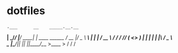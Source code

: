 # dotfiles

    .___      __    _____.__.__                  
  __| _/_____/  |__/ ____\__|  |   ____   ______ 
 / __ |/  _ \   __\   __\|  |  | _/ __ \ /  ___/ 
/ /_/ (  <_> )  |  |  |  |  |  |_\  ___/ \___ \  
\____ |\____/|__|  |__|  |__|____/\___  >____  > 
     \/                               \/     \/  

